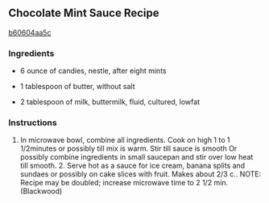## Chocolate Mint Sauce Recipe

[b60604aa5c](http://cookeatshare.com/recipes/chocolate-mint-sauce-11590)

### Ingredients

 - 6 ounce of candies, nestle, after eight mints

 - 1 tablespoon of butter, without salt

 - 2 tablespoon of milk, buttermilk, fluid, cultured, lowfat

### Instructions

1. In microwave bowl, combine all ingredients. Cook on high 1 to 1 1/2minutes or possibly till mix is warm. Stir till sauce is smooth Or possibly combine ingredients in small saucepan and stir over low heat till smooth. 2. Serve hot as a sauce for ice cream, banana splits and sundaes or possibly on cake slices with fruit. Makes about 2/3 c.. NOTE: Recipe may be doubled; increase microwave time to 2 1/2 min. (Blackwood)